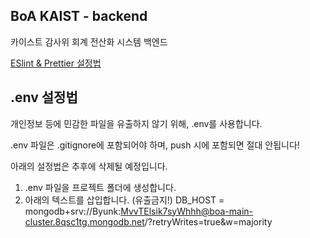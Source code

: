 ## BoA KAIST - backend

카이스트 감사위 회계 전산화 시스템 백엔드

[ESlint & Prettier 설정법](https://seogeurim.tistory.com/15)

## .env 설정법

개인정보 등에 민감한 파일을 유출하지 않기 위해, .env를 사용합니다.

.env 파일은 .gitignore에 포함되어야 하며, push 시에 포함되면 절대 안됩니다!

아래의 설정법은 추후에 삭제될 예정입니다.

1. .env 파일을 프로젝트 폴더에 생성합니다.
2. 아래의 텍스트를 삽입합니다. (유출금지!)
DB_HOST = mongodb+srv://Byunk:MvvTElsik7syWhhh@boa-main-cluster.8qsc1tg.mongodb.net/?retryWrites=true&w=majority
